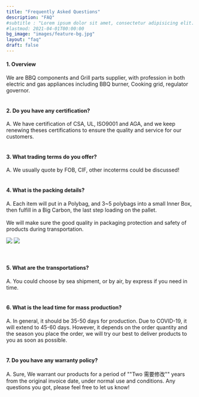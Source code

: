 ```yaml
---
title: "Frequently Asked Questions"
description: "FAQ"
#subtitle : "Lorem ipsum dolor sit amet, consectetur adipisicing elit. Sequi, repudiandae."
#lastmod: 2021-04-01T00:00:00
bg_image: "images/feature-bg.jpg"
layout: "faq"
draft: false
---
```


<!-- ### Welcome to Airspace

Lorem ipsum dolor sit amet, consectetur adipisicing elit. Mollitia ullam sint quas pariatur ipsam nemo -->


#### 1. Overview

We are BBQ components and Grill parts supplier, with profession in both electric and gas appliances including BBQ burner, Cooking grid, regulator governor.
<br><br>

#### 2. Do you have any certification?

A. We have certification of CSA, UL, ISO9001 and AGA, and we keep renewing theses certifications to ensure the quality and service for our customers.<br><br>

#### 3. What trading terms do you offer?

A. We usually quote by FOB, CIF, other incoterms could be discussed!<br><br>

#### 4. What is the packing details?

A. Each item will put in a Polybag, and 3~5 polybags into a small Inner Box, then fulfill in a Big Carbon, the last step loading on the pallet.
   <br><br>We will make sure the good quality in packaging protection and safety of products during transportation.
<div class="pic-row">
<img src="/images/faq/polybag.jpg">
<img src="/images/faq/pallet2.jpg">
</div>
<br><br>

#### 5. What are the transportations?

A. You could choose by sea shipment, or by air, by express if you need in time. <br><br>

#### 6. What is the lead time for mass production?

A. In general, it should be 35-50 days for production. Due to COVID-19, it will extend to 45-60 days. However, it depends on the order quantity and the season you place the order, we will try our best to deliver products to you as soon as possible.
<br><br>

#### 7. Do you have any warranty policy?

A. Sure, We warrant our products for a period of ""Two 需要修改"" years from the original invoice date, under normal use and conditions. Any questions you got, please feel free to let us know!